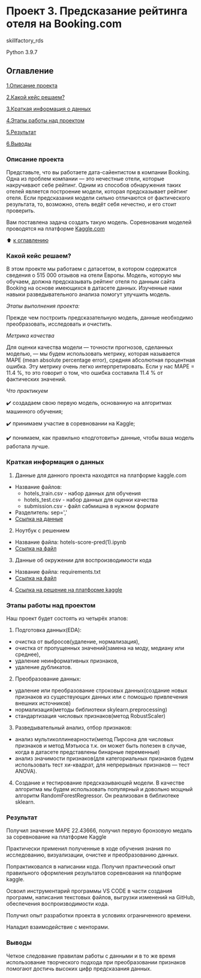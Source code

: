 # Проект 3. Предсказание рейтинга отеля на Booking.com

skillfactory_rds

Python 3.9.7

## Оглавление

[1.Описание проекта](https://github.com/PavelNovikov888/sf_data_science/blob/main/sf_data_science/%D0%9F%D1%80%D0%BE%D0%B5%D0%BA%D1%82%D1%8B/%D0%9F%D1%80%D0%BE%D0%B5%D0%BA%D1%82%203.%20%D0%9F%D1%80%D0%B5%D0%B4%D1%81%D0%BA%D0%B0%D0%B7%D0%B0%D0%BD%D0%B8%D0%B5%20%D1%80%D0%B5%D0%B9%D1%82%D0%B8%D0%BD%D0%B3%D0%B0%20%D0%BE%D1%82%D0%B5%D0%BB%D1%8F%20%D0%BD%D0%B0%20Booking.com/README.md#%D0%BE%D0%BF%D0%B8%D1%81%D0%B0%D0%BD%D0%B8%D0%B5-%D0%BF%D1%80%D0%BE%D0%B5%D0%BA%D1%82%D0%B0)

[2.Какой кейс решаем?](https://github.com/PavelNovikov888/sf_data_science/tree/main/sf_data_science/%D0%9F%D1%80%D0%BE%D0%B5%D0%BA%D1%82%D1%8B/%D0%9F%D1%80%D0%BE%D0%B5%D0%BA%D1%82%203.%20%D0%9F%D1%80%D0%B5%D0%B4%D1%81%D0%BA%D0%B0%D0%B7%D0%B0%D0%BD%D0%B8%D0%B5%20%D1%80%D0%B5%D0%B9%D1%82%D0%B8%D0%BD%D0%B3%D0%B0%20%D0%BE%D1%82%D0%B5%D0%BB%D1%8F%20%D0%BD%D0%B0%20Booking.com#%D0%BA%D0%B0%D0%BA%D0%BE%D0%B9-%D0%BA%D0%B5%D0%B9%D1%81-%D1%80%D0%B5%D1%88%D0%B0%D0%B5%D0%BC)

[3.Краткая информация о данных](https://github.com/PavelNovikov888/sf_data_science/tree/main/sf_data_science/%D0%9F%D1%80%D0%BE%D0%B5%D0%BA%D1%82%D1%8B/%D0%9F%D1%80%D0%BE%D0%B5%D0%BA%D1%82%203.%20%D0%9F%D1%80%D0%B5%D0%B4%D1%81%D0%BA%D0%B0%D0%B7%D0%B0%D0%BD%D0%B8%D0%B5%20%D1%80%D0%B5%D0%B9%D1%82%D0%B8%D0%BD%D0%B3%D0%B0%20%D0%BE%D1%82%D0%B5%D0%BB%D1%8F%20%D0%BD%D0%B0%20Booking.com#%D0%BA%D1%80%D0%B0%D1%82%D0%BA%D0%B0%D1%8F-%D0%B8%D0%BD%D1%84%D0%BE%D1%80%D0%BC%D0%B0%D1%86%D0%B8%D1%8F-%D0%BE-%D0%B4%D0%B0%D0%BD%D0%BD%D1%8B%D1%85)

[4.Этапы работы над проектом](https://github.com/PavelNovikov888/sf_data_science/tree/main/sf_data_science/%D0%9F%D1%80%D0%BE%D0%B5%D0%BA%D1%82%D1%8B/%D0%9F%D1%80%D0%BE%D0%B5%D0%BA%D1%82%203.%20%D0%9F%D1%80%D0%B5%D0%B4%D1%81%D0%BA%D0%B0%D0%B7%D0%B0%D0%BD%D0%B8%D0%B5%20%D1%80%D0%B5%D0%B9%D1%82%D0%B8%D0%BD%D0%B3%D0%B0%20%D0%BE%D1%82%D0%B5%D0%BB%D1%8F%20%D0%BD%D0%B0%20Booking.com#%D1%8D%D1%82%D0%B0%D0%BF%D1%8B-%D1%80%D0%B0%D0%B1%D0%BE%D1%82%D1%8B-%D0%BD%D0%B0%D0%B4-%D0%BF%D1%80%D0%BE%D0%B5%D0%BA%D1%82%D0%BE%D0%BC) 

[5.Результат](https://github.com/PavelNovikov888/sf_data_science/tree/main/sf_data_science/%D0%9F%D1%80%D0%BE%D0%B5%D0%BA%D1%82%D1%8B/%D0%9F%D1%80%D0%BE%D0%B5%D0%BA%D1%82%203.%20%D0%9F%D1%80%D0%B5%D0%B4%D1%81%D0%BA%D0%B0%D0%B7%D0%B0%D0%BD%D0%B8%D0%B5%20%D1%80%D0%B5%D0%B9%D1%82%D0%B8%D0%BD%D0%B3%D0%B0%20%D0%BE%D1%82%D0%B5%D0%BB%D1%8F%20%D0%BD%D0%B0%20Booking.com#%D1%80%D0%B5%D0%B7%D1%83%D0%BB%D1%8C%D1%82%D0%B0%D1%82)

[6.Выводы](https://github.com/PavelNovikov888/sf_data_science/tree/main/sf_data_science/%D0%9F%D1%80%D0%BE%D0%B5%D0%BA%D1%82%D1%8B/%D0%9F%D1%80%D0%BE%D0%B5%D0%BA%D1%82%203.%20%D0%9F%D1%80%D0%B5%D0%B4%D1%81%D0%BA%D0%B0%D0%B7%D0%B0%D0%BD%D0%B8%D0%B5%20%D1%80%D0%B5%D0%B9%D1%82%D0%B8%D0%BD%D0%B3%D0%B0%20%D0%BE%D1%82%D0%B5%D0%BB%D1%8F%20%D0%BD%D0%B0%20Booking.com#%D0%B2%D1%8B%D0%B2%D0%BE%D0%B4%D1%8B)


### Описание проекта
Представьте, что вы работаете дата-сайентистом в компании Booking. 
Одна из проблем компании — это нечестные отели, которые накручивают себе рейтинг. 
Одним из способов обнаружения таких отелей является построение модели, которая предсказывает рейтинг отеля. 
Если предсказания модели сильно отличаются от фактического результата, то, возможно, отель ведёт себя нечестно, и его стоит проверить.

Вам поставлена задача создать такую модель.
Соревнования моделей проводятся на платформе [Kaggle.com](https://www.kaggle.com/competitions/sf-booking) 

:arrow_up: [к оглавлению](https://github.com/PavelNovikov888/sf_data_science/blob/main/sf_data_science/%D0%9F%D1%80%D0%BE%D0%B5%D0%BA%D1%82%D1%8B/%D0%9F%D1%80%D0%BE%D0%B5%D0%BA%D1%82%203.%20%D0%9F%D1%80%D0%B5%D0%B4%D1%81%D0%BA%D0%B0%D0%B7%D0%B0%D0%BD%D0%B8%D0%B5%20%D1%80%D0%B5%D0%B9%D1%82%D0%B8%D0%BD%D0%B3%D0%B0%20%D0%BE%D1%82%D0%B5%D0%BB%D1%8F%20%D0%BD%D0%B0%20Booking.com/README.md#%D0%BE%D0%B3%D0%BB%D0%B0%D0%B2%D0%BB%D0%B5%D0%BD%D0%B8%D0%B5)


### Какой кейс решаем?
 В этом проекте мы работаем с датасетом, в котором содержатся сведения о 515 000 отзывов на отели Европы. Модель, которую мы обучаем, должна предсказывать рейтинг отеля по данным сайта Booking на основе имеющихся в датасете данных. Изученные нами навыки разведывательного анализа помогут улучшить модель.

*Этапы выполнения проекта:*

Прежде чем построить предсказательную модель, данные необходимо преобразовать, исследовать и очистить.

*Метрика качества*

Для оценки качества модели — точности прогнозов, сделанных моделью, — мы будем использовать метрику, которая называется MAPE (mean absolute percentage error), средняя абсолютная процентная ошибка. Эту метрику очень легко интерпретировать. Если у нас MAPE = 11.4 %, то это говорит о том, что ошибка составила 11.4 % от фактических значений.

*Что практикуем*

✔️ создадаем свою первую модель, основанную на алгоритмах машинного обучения;

✔️ принимаем участие в соревновании на Kaggle;

✔️ понимаем, как правильно «подготовить» данные, чтобы ваша модель работала лучше.

### Краткая информация о данных

1. Данные для данного проекта находятся на платформе kaggle.com 
  - Название файлов: 
    - hotels_train.csv - набор данных для обучения
    - hotels_test.csv - набор данных для оценки качества
    - submission.csv - файл сабмишна в нужном формате
  - Разделитель: sep=','
  - [Ссылка на данные](https://www.kaggle.com/competitions/sf-booking/data)

2. Ноутбук с решением 
  - Название файла: hotels-score-pred(1).ipynb
  - [Ссылка на файл](https://github.com/PavelNovikov888/sf_data_science/blob/main/sf_data_science/%D0%9F%D1%80%D0%BE%D0%B5%D0%BA%D1%82%D1%8B/%D0%9F%D1%80%D0%BE%D0%B5%D0%BA%D1%82%203.%20%D0%9F%D1%80%D0%B5%D0%B4%D1%81%D0%BA%D0%B0%D0%B7%D0%B0%D0%BD%D0%B8%D0%B5%20%D1%80%D0%B5%D0%B9%D1%82%D0%B8%D0%BD%D0%B3%D0%B0%20%D0%BE%D1%82%D0%B5%D0%BB%D1%8F%20%D0%BD%D0%B0%20Booking.com/hotels-score-pred(1).ipynb)

3. Данные об окружении для воспроизводимости кода
  - Название файла: requirements.txt
  - [Ссылка на файл](https://github.com/PavelNovikov888/sf_data_science/blob/main/sf_data_science/%D0%9F%D1%80%D0%BE%D0%B5%D0%BA%D1%82%D1%8B/%D0%9F%D1%80%D0%BE%D0%B5%D0%BA%D1%82%203.%20%D0%9F%D1%80%D0%B5%D0%B4%D1%81%D0%BA%D0%B0%D0%B7%D0%B0%D0%BD%D0%B8%D0%B5%20%D1%80%D0%B5%D0%B9%D1%82%D0%B8%D0%BD%D0%B3%D0%B0%20%D0%BE%D1%82%D0%B5%D0%BB%D1%8F%20%D0%BD%D0%B0%20Booking.com/requirements.txt)
  
4. [Cсылка на решение на платформе kaggle](https://www.kaggle.com/code/pavelnovikov888/hotels-score-pred?scriptVersionId=101456781)

### Этапы работы над проектом

Наш проект будет состоять из четырёх этапов:
1. Подготовка данных(EDA):
  - очистка от выбросов(удаление, нормализация), 
  - очистка от пропущенных значений(замена на моду, медиану или среднее),
  - удаление неинформативных признаков,
  - удаление дубликатов.
2. Преобразование данных:
  - удаление или преобразование строковых данных(создание новых признаков из существующих данных или с помощью привлечения внешних источников)
  - нормализация(методы библиотеки skylearn.preprocessing)
  - стандартизация числовых признаков(метод RobustScaler)
3. Разведывательный анализ, отбор признаков:
  - анализ мультиколлинеарности(метод Пирсона для числовых признаков и метод Мэтьюса т.к. он может быть полезен в случае, когда в датасете представлены бинарные переменные)
  - анализ значимости признаков(для категориальных признаков будем использовать тест хи-квадрат, для непрерывных признаков — тест ANOVA).
4. Создание и тестирование предсказывающей модели. В качестве алгоритма мы будем использовать популярный и довольно мощный алгоритм RandomForestRegressor. Он реализован в библиотеке sklearn.

### Результат

Получил значение MAPE 22.43666, получил первую бронзовую медаль за соревнование на платформе Kaggle

Практически применил полученные в ходе обучения знания по исследованию, визуализации, очистке и преобразованию данных.

Попрактиковался в написании кода. Получил практический опыт правильного оформления результатов соревнования на платформе kaggle.

Освоил инструментарий программы VS CODE в части создания программ, написания текстовых файлов, выгрузки изменений на GitHub, обеспечения воспроизводимости кода.

Получил опыт разработки проекта в условиях ограниченного времени.

Наладил взаимодействие с менторами.

### Выводы
Четкое следование правилам работы с данными и в то же время использование творческого подхода при преобразовании признаков помогают достичь высоких цифр предсказания данных.
